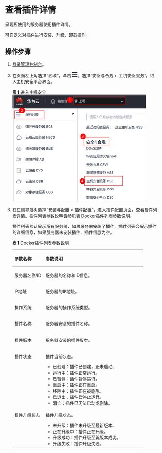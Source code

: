 # 查看插件详情<a name="hss_01_0480"></a>

呈现所使用的服务器使用插件详情。

可自定义对插件进行安装、升级、卸载操作。

## 操作步骤<a name="section12231497443"></a>

1.  [登录管理控制台](https://console.huaweicloud.com/?locale=zh-cn)。
2.  在页面左上角选择“区域“，单击![](figures/zh-cn_image_0000001517317834.png)，选择“安全与合规 \> 主机安全服务”，进入主机安全平台界面。

    **图 1**  进入主机安全<a name="hss_01_0234_fig1855613765114"></a>  
    ![](figures/进入主机安全.png "进入主机安全")

3.  在左侧导航树选择“安装与配置  \>  插件配置“，进入插件配置页面，查看插件列表详情。插件列表参数说明请参见[表 Docker插件列表参数说明](#table88301641142619)。

    插件列表默认展示所有服务器，如果服务器安装了插件，插件列表会展示插件的详细信息，如果服务器未安装插件，插件信息为空。

    **表 1**  Docker插件列表参数说明

    <a name="table88301641142619"></a>
    <table><thead align="left"><tr id="row3830841112616"><th class="cellrowborder" valign="top" width="23.86%" id="mcps1.2.3.1.1"><p id="p1783084162613"><a name="p1783084162613"></a><a name="p1783084162613"></a>参数名称</p>
    </th>
    <th class="cellrowborder" valign="top" width="76.14%" id="mcps1.2.3.1.2"><p id="p683044117265"><a name="p683044117265"></a><a name="p683044117265"></a>参数说明</p>
    </th>
    </tr>
    </thead>
    <tbody><tr id="row14830124162617"><td class="cellrowborder" valign="top" width="23.86%" headers="mcps1.2.3.1.1 "><p id="p47231433132715"><a name="p47231433132715"></a><a name="p47231433132715"></a>服务器名称/ID</p>
    </td>
    <td class="cellrowborder" valign="top" width="76.14%" headers="mcps1.2.3.1.2 "><p id="p1983174113263"><a name="p1983174113263"></a><a name="p1983174113263"></a>服务器的名称和ID信息。</p>
    </td>
    </tr>
    <tr id="row17831741172617"><td class="cellrowborder" valign="top" width="23.86%" headers="mcps1.2.3.1.1 "><p id="p8831541102620"><a name="p8831541102620"></a><a name="p8831541102620"></a>IP地址</p>
    </td>
    <td class="cellrowborder" valign="top" width="76.14%" headers="mcps1.2.3.1.2 "><p id="p1983118414266"><a name="p1983118414266"></a><a name="p1983118414266"></a>服务器的IP地址。</p>
    </td>
    </tr>
    <tr id="row1283112417266"><td class="cellrowborder" valign="top" width="23.86%" headers="mcps1.2.3.1.1 "><p id="p383124115267"><a name="p383124115267"></a><a name="p383124115267"></a>操作系统</p>
    </td>
    <td class="cellrowborder" valign="top" width="76.14%" headers="mcps1.2.3.1.2 "><p id="p1783194162617"><a name="p1783194162617"></a><a name="p1783194162617"></a>服务器的操作系统类型。</p>
    </td>
    </tr>
    <tr id="row88311841182615"><td class="cellrowborder" valign="top" width="23.86%" headers="mcps1.2.3.1.1 "><p id="p168311141172614"><a name="p168311141172614"></a><a name="p168311141172614"></a>插件名称</p>
    </td>
    <td class="cellrowborder" valign="top" width="76.14%" headers="mcps1.2.3.1.2 "><p id="p1283184119269"><a name="p1283184119269"></a><a name="p1283184119269"></a>服务器安装的插件名称。</p>
    </td>
    </tr>
    <tr id="row15831641182618"><td class="cellrowborder" valign="top" width="23.86%" headers="mcps1.2.3.1.1 "><p id="p168312419267"><a name="p168312419267"></a><a name="p168312419267"></a>插件版本</p>
    </td>
    <td class="cellrowborder" valign="top" width="76.14%" headers="mcps1.2.3.1.2 "><p id="p14983133312480"><a name="p14983133312480"></a><a name="p14983133312480"></a>服务器安装的插件版本。</p>
    </td>
    </tr>
    <tr id="row083111411261"><td class="cellrowborder" valign="top" width="23.86%" headers="mcps1.2.3.1.1 "><p id="p198310414269"><a name="p198310414269"></a><a name="p198310414269"></a>插件状态</p>
    </td>
    <td class="cellrowborder" valign="top" width="76.14%" headers="mcps1.2.3.1.2 "><p id="p198312041182620"><a name="p198312041182620"></a><a name="p198312041182620"></a>插件当前状态。</p>
    <a name="ul75006545817"></a><a name="ul75006545817"></a><ul id="ul75006545817"><li>已创建：插件已创建，还未启动。</li><li>运行中：插件正常运行。</li><li>已暂停：插件暂停运行。</li><li>重启中：插件正在重启。</li><li>移除中：插件正在被删除。</li><li>已退出：插件已停止运行。</li><li>消亡：插件已无法启动或删除。</li></ul>
    </td>
    </tr>
    <tr id="row1783114132618"><td class="cellrowborder" valign="top" width="23.86%" headers="mcps1.2.3.1.1 "><p id="p128311141152618"><a name="p128311141152618"></a><a name="p128311141152618"></a>插件升级状态</p>
    </td>
    <td class="cellrowborder" valign="top" width="76.14%" headers="mcps1.2.3.1.2 "><p id="p68313418267"><a name="p68313418267"></a><a name="p68313418267"></a>插件升级状态。</p>
    <a name="ul07051121258"></a><a name="ul07051121258"></a><ul id="ul07051121258"><li>未升级：插件未升级至最新版本。</li><li>正在升级中：插件正在升级。</li><li>升级成功：插件升级至新版本成功。</li><li>升级失败：插件升级失败。</li></ul>
    </td>
    </tr>
    </tbody>
    </table>

